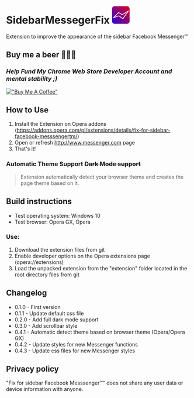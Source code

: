 # SidebarMessegerFix ![Logo](https://github.com/Kasjonus/SidebarMessegerFix/raw/main/extension/icons/icon48.png "Logo")

Extension to improve the appearance of the sidebar Facebook Messenger™

## Buy me a beer 🍺🍺🍺

### _Help Fund My Chrome Web Store Developer Account and mental stability ;)_

[!["Buy Me A Coffee"](https://www.buymeacoffee.com/assets/img/custom_images/orange_img.png)](https://www.buymeacoffee.com/kasjonus)

## How to Use

1. Install the Extension on Opera addons (https://addons.opera.com/pl/extensions/details/fix-for-sidebar-facebook-messsengertm/)
2. Open or refresh http://www.messenger.com page
3. That's it!

### Automatic Theme Support ~~Dark Mode support~~

> Extension automatically detect your browser theme and creates the page theme based on it.

## Build instructions

-   Test operating system: Windows 10
-   Test browser: Opera GX, Opera

### Use:

1. Download the extension files from git
2. Enable developer options on the Opera extensions page (opera://extensions)
3. Load the unpacked extension from the "extension" folder located in the root directory files from git

## Changelog

-   0.1.0 - First version
-   0.1.1 - Update default css file
-   0.2.0 - Add full dark mode support
-   0.3.0 - Add scrollbar style
-   0.4.1 - Automatic detect theme based on browser theme (Opera/Opera GX)
-   0.4.2 - Update styles for new Messenger functions
-   0.4.3 - Update css files for new Messenger styles

## Privacy policy

"Fix for sidebar Facebook Messsenger™" does not share any user data or device information with anyone.
